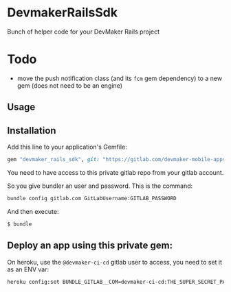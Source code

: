 # DevmakerRailsSdk
Bunch of helper code for your DevMaker Rails project

# Todo
-  move the push notification class (and its `fcm` gem dependency) to a new gem (does not need to be an engine)

## Usage

## Installation
Add this line to your application's Gemfile:
```ruby
gem "devmaker_rails_sdk", git: "https://gitlab.com/devmaker-mobile-apps/rails/devmaker-rails-sdk.git"
```

You need to have access to this private gitlab repo from your gitlab account.

So you give bundler an user and password. This is the command:
```bash
bundle config gitlab.com GitLabUsername:GITLAB_PASSWORD
```

And then execute:
```bash
$ bundle
```

## Deploy an app using this private gem:
On heroku, use the `@devmaker-ci-cd` gitlab user to access, you need to set it as an ENV var:
```bash
heroku config:set BUNDLE_GITLAB__COM=devmaker-ci-cd:THE_SUPER_SECRET_PASSWORD
```